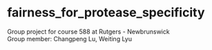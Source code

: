 # fairness_for_protease_specificity
Group project for course 588 at Rutgers - Newbrunswick  
Group member: Changpeng Lu, Weiting Lyu
